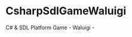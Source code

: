 CsharpSdlGameWaluigi
====================

C# &amp; SDL Platform Game - Waluigi -

[r2h]: http://github.com/github/markup/tree/master/lib/github/commands/rest2html
